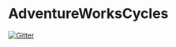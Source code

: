# AdventureWorksCycles

[![Gitter](https://badges.gitter.im/AdventureWorksCycles/Lobby.svg)](https://gitter.im/AdventureWorksCycles/Lobby?utm_source=badge&utm_medium=badge&utm_campaign=pr-badge&utm_content=badge)